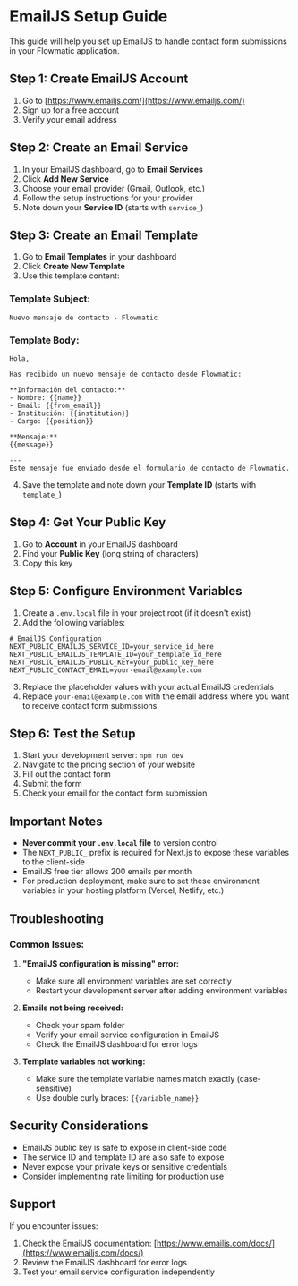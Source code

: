 # EmailJS Setup Guide

This guide will help you set up EmailJS to handle contact form submissions in your Flowmatic application.

## Step 1: Create EmailJS Account

1. Go to [https://www.emailjs.com/](https://www.emailjs.com/)
2. Sign up for a free account
3. Verify your email address

## Step 2: Create an Email Service

1. In your EmailJS dashboard, go to **Email Services**
2. Click **Add New Service**
3. Choose your email provider (Gmail, Outlook, etc.)
4. Follow the setup instructions for your provider
5. Note down your **Service ID** (starts with `service_`)

## Step 3: Create an Email Template

1. Go to **Email Templates** in your dashboard
2. Click **Create New Template**
3. Use this template content:

### Template Subject:
```
Nuevo mensaje de contacto - Flowmatic
```

### Template Body:
```
Hola,

Has recibido un nuevo mensaje de contacto desde Flowmatic:

**Información del contacto:**
- Nombre: {{name}}
- Email: {{from_email}}
- Institución: {{institution}}
- Cargo: {{position}}

**Mensaje:**
{{message}}

---
Este mensaje fue enviado desde el formulario de contacto de Flowmatic.
```

4. Save the template and note down your **Template ID** (starts with `template_`)

## Step 4: Get Your Public Key

1. Go to **Account** in your EmailJS dashboard
2. Find your **Public Key** (long string of characters)
3. Copy this key

## Step 5: Configure Environment Variables

1. Create a `.env.local` file in your project root (if it doesn't exist)
2. Add the following variables:

```env
# EmailJS Configuration
NEXT_PUBLIC_EMAILJS_SERVICE_ID=your_service_id_here
NEXT_PUBLIC_EMAILJS_TEMPLATE_ID=your_template_id_here
NEXT_PUBLIC_EMAILJS_PUBLIC_KEY=your_public_key_here
NEXT_PUBLIC_CONTACT_EMAIL=your-email@example.com
```

3. Replace the placeholder values with your actual EmailJS credentials
4. Replace `your-email@example.com` with the email address where you want to receive contact form submissions

## Step 6: Test the Setup

1. Start your development server: `npm run dev`
2. Navigate to the pricing section of your website
3. Fill out the contact form
4. Submit the form
5. Check your email for the contact form submission

## Important Notes

- **Never commit your `.env.local` file** to version control
- The `NEXT_PUBLIC_` prefix is required for Next.js to expose these variables to the client-side
- EmailJS free tier allows 200 emails per month
- For production deployment, make sure to set these environment variables in your hosting platform (Vercel, Netlify, etc.)

## Troubleshooting

### Common Issues:

1. **"EmailJS configuration is missing" error:**
   - Make sure all environment variables are set correctly
   - Restart your development server after adding environment variables

2. **Emails not being received:**
   - Check your spam folder
   - Verify your email service configuration in EmailJS
   - Check the EmailJS dashboard for error logs

3. **Template variables not working:**
   - Make sure the template variable names match exactly (case-sensitive)
   - Use double curly braces: `{{variable_name}}`

## Security Considerations

- EmailJS public key is safe to expose in client-side code
- The service ID and template ID are also safe to expose
- Never expose your private keys or sensitive credentials
- Consider implementing rate limiting for production use

## Support

If you encounter issues:
1. Check the EmailJS documentation: [https://www.emailjs.com/docs/](https://www.emailjs.com/docs/)
2. Review the EmailJS dashboard for error logs
3. Test your email service configuration independently
